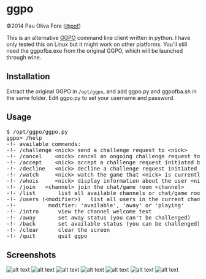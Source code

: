 ggpo
====

&copy;2014 Pau Oliva Fora ([@pof](https://twitter.com/pof))

This is an alternative [GGPO](http://ggpo.net/) command line client written in python.
I have only tested this on Linux but it might work on other platforms.
You'll still need the ggpofba.exe from the original GGPO, which will be launched through wine.

## Installation

Extract the original GGPO in ```/opt/ggpo```, and add ggpo.py and ggpofba.sh in the same folder.
Edit ggpo.py to set your username and password.

## Usage
<pre>
$ /opt/ggpo/ggpo.py
ggpo> /help
-!- available commands:
-!- /challenge &lt;nick&gt;	send a challenge request to &lt;nick&gt;
-!- /cancel    &lt;nick&gt;	cancel an ongoing challenge request to &lt;nick&gt;
-!- /accept    &lt;nick&gt;	accept a challenge request initiated by &lt;nick&gt;
-!- /decline   &lt;nick&gt;	decline a challenge request initiated by &lt;nick&gt;
-!- /watch     &lt;nick&gt;	watch the game that &lt;nick&gt; is currently playing
-!- /whois     &lt;nick&gt;	display information about the user &lt;nick&gt;
-!- /join   &lt;channel&gt;	join the chat/game room &lt;channel&gt;
-!- /list 		list all available channels or chat/game rooms
-!- /users (&lt;modifier&gt;)	list all users in the current channel
-!-          modifier: 'available', 'away' or 'playing'
-!- /intro 		view the channel welcome text
-!- /away 		set away status (you can't be challenged)
-!- /back 		set available status (you can be challenged)
-!- /clear 		clear the screen
-!- /quit 		quit ggpo
</pre>

## Screenshots
![alt text](https://github.com/poliva/ggpo/raw/master/img/ggpo-pof.png "ggpo screenshot 0")
![alt text](https://github.com/poliva/ggpo/raw/master/img/ggpo-py1.png "ggpo screenshot 1")
![alt text](https://github.com/poliva/ggpo/raw/master/img/ggpo-py2.png "ggpo screenshot 2")
![alt text](https://github.com/poliva/ggpo/raw/master/img/ggpo-py3.png "ggpo screenshot 3")
![alt text](https://github.com/poliva/ggpo/raw/master/img/ggpo-py4.png "ggpo screenshot 4")
![alt text](https://github.com/poliva/ggpo/raw/master/img/ggpo-py5.png "ggpo screenshot 5")
![alt text](https://github.com/poliva/ggpo/raw/master/img/ggpo-py6.png "ggpo screenshot 6")

